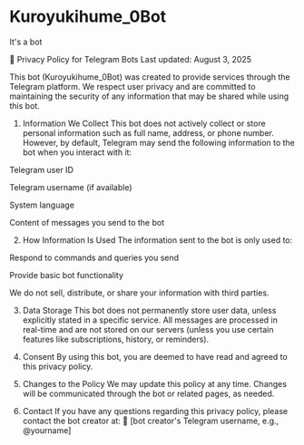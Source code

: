 # Kuroyukihume_0Bot
It's a bot

📄 Privacy Policy for Telegram Bots
Last updated: August 3, 2025

This bot (Kuroyukihume_0Bot) was created to provide services through the Telegram platform. We respect user privacy and are committed to maintaining the security of any information that may be shared while using this bot.

1. Information We Collect
This bot does not actively collect or store personal information such as full name, address, or phone number. However, by default, Telegram may send the following information to the bot when you interact with it:

Telegram user ID

Telegram username (if available)

System language

Content of messages you send to the bot

2. How Information Is Used
The information sent to the bot is only used to:

Respond to commands and queries you send

Provide basic bot functionality

We do not sell, distribute, or share your information with third parties.

3. Data Storage
This bot does not permanently store user data, unless explicitly stated in a specific service. All messages are processed in real-time and are not stored on our servers (unless you use certain features like subscriptions, history, or reminders).

4. Consent
By using this bot, you are deemed to have read and agreed to this privacy policy.

5. Changes to the Policy
We may update this policy at any time. Changes will be communicated through the bot or related pages, as needed.

6. Contact
If you have any questions regarding this privacy policy, please contact the bot creator at:
📩 [bot creator's Telegram username, e.g., @yourname]
